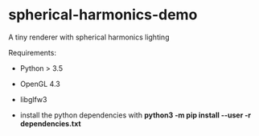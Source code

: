 # spherical-harmonics-demo
A tiny renderer with spherical harmonics lighting

Requirements:

- Python > 3.5

- OpenGL 4.3

- libglfw3

- install the python dependencies with **python3 -m pip install --user -r dependencies.txt**